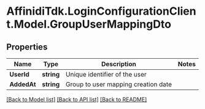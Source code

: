# AffinidiTdk.LoginConfigurationClient.Model.GroupUserMappingDto

## Properties

Name | Type | Description | Notes
------------ | ------------- | ------------- | -------------
**UserId** | **string** | Unique identifier of the user | 
**AddedAt** | **string** | Group to user mapping creation date | 

[[Back to Model list]](../README.md#documentation-for-models) [[Back to API list]](../README.md#documentation-for-api-endpoints) [[Back to README]](../README.md)

